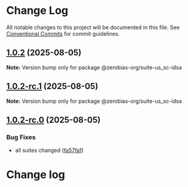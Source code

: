 # Change Log

All notable changes to this project will be documented in this file.
See [Conventional Commits](https://conventionalcommits.org) for commit guidelines.

## [1.0.2](https://github.com/zerobias-org/suite/compare/@zerobias-org/suite-us_sc-idsa@1.0.2-rc.1...@zerobias-org/suite-us_sc-idsa@1.0.2) (2025-08-05)

**Note:** Version bump only for package @zerobias-org/suite-us_sc-idsa





## [1.0.2-rc.1](https://github.com/zerobias-org/suite/compare/@zerobias-org/suite-us_sc-idsa@1.0.2-rc.0...@zerobias-org/suite-us_sc-idsa@1.0.2-rc.1) (2025-08-05)

**Note:** Version bump only for package @zerobias-org/suite-us_sc-idsa





## [1.0.2-rc.0](https://github.com/zerobias-org/suite/compare/@zerobias-org/suite-us_sc-idsa@1.0.1...@zerobias-org/suite-us_sc-idsa@1.0.2-rc.0) (2025-08-05)


### Bug Fixes

* all suites changed ([fa57fa1](https://github.com/zerobias-org/suite/commit/fa57fa1af7628003297df46b2d7740fe95bd2666))





# Change log
